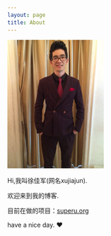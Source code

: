 ```yaml
---
layout: page
title: About
---
```


<img style="height:290px;" src="/images/me.jpg"></img>

Hi,我叫徐佳军(网名xujiajun).

欢迎来到我的博客.

目前在做的项目：[superu.org](http://superu.org)

have a nice day. ♥